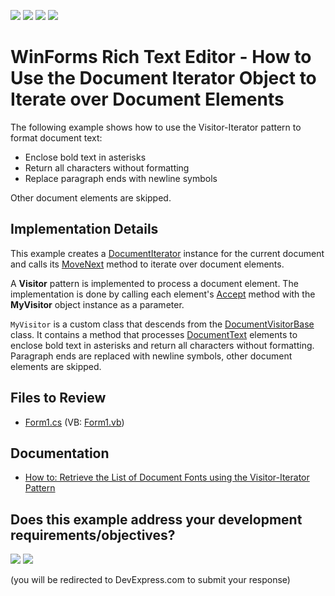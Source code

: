 <!-- default badges list -->
![](https://img.shields.io/endpoint?url=https://codecentral.devexpress.com/api/v1/VersionRange/128611530/23.2.3%2B)
[![](https://img.shields.io/badge/Open_in_DevExpress_Support_Center-FF7200?style=flat-square&logo=DevExpress&logoColor=white)](https://supportcenter.devexpress.com/ticket/details/T384347)
[![](https://img.shields.io/badge/📖_How_to_use_DevExpress_Examples-e9f6fc?style=flat-square)](https://docs.devexpress.com/GeneralInformation/403183)
[![](https://img.shields.io/badge/💬_Leave_Feedback-feecdd?style=flat-square)](#does-this-example-address-your-development-requirementsobjectives)
<!-- default badges end -->

# WinForms Rich Text Editor - How to Use the Document Iterator Object to Iterate over Document Elements

The following example shows how to use the Visitor-Iterator pattern to format document text:

* Enclose bold text in asterisks
* Return all characters without formatting
* Replace paragraph ends with newline symbols

Other document elements are skipped.

## Implementation Details

This example creates a [DocumentIterator](https://docs.devexpress.com/OfficeFileAPI/DevExpress.XtraRichEdit.API.Native.DocumentIterator) instance for the current document and calls its [MoveNext](https://docs.devexpress.com/OfficeFileAPI/devexpress.xtrarichedit.api.native.documentiterator.movenext.overloads) method to iterate over document elements.

A **Visitor** pattern is implemented to process a document element. The implementation is done by calling each element's [Accept](https://docs.devexpress.com/OfficeFileAPI/DevExpress.XtraRichEdit.API.Native.IDocumentElement.Accept(DevExpress.XtraRichEdit.API.Native.IDocumentVisitor)) method with the **MyVisitor** object instance as a parameter.

`MyVisitor` is a custom class that descends from the [DocumentVisitorBase](https://docs.devexpress.com/OfficeFileAPI/DevExpress.XtraRichEdit.API.Native.DocumentVisitorBase) class. It contains a method that processes [DocumentText](https://docs.devexpress.com/OfficeFileAPI/DevExpress.XtraRichEdit.API.Native.DocumentText) elements to enclose bold text in asterisks and return all characters without formatting. Paragraph ends are replaced with newline symbols, other document elements are skipped.

## Files to Review

* [Form1.cs](./CS/DocumentIteratorExample/Form1.cs) (VB: [Form1.vb](./VB/DocumentIteratorExample/Form1.vb))

## Documentation

* [How to: Retrieve the List of Document Fonts using the Visitor-Iterator Pattern](https://docs.devexpress.com/WindowsForms/116746/controls-and-libraries/rich-text-editor/examples/automation/how-to-retrieve-the-list-of-document-fonts-using-the-visitor-iterator-pattern)
<!-- feedback -->
## Does this example address your development requirements/objectives?

[<img src="https://www.devexpress.com/support/examples/i/yes-button.svg"/>](https://www.devexpress.com/support/examples/survey.xml?utm_source=github&utm_campaign=winforms-richedit-iterate-over-document-elements&~~~was_helpful=yes) [<img src="https://www.devexpress.com/support/examples/i/no-button.svg"/>](https://www.devexpress.com/support/examples/survey.xml?utm_source=github&utm_campaign=winforms-richedit-iterate-over-document-elements&~~~was_helpful=no)

(you will be redirected to DevExpress.com to submit your response)
<!-- feedback end -->

